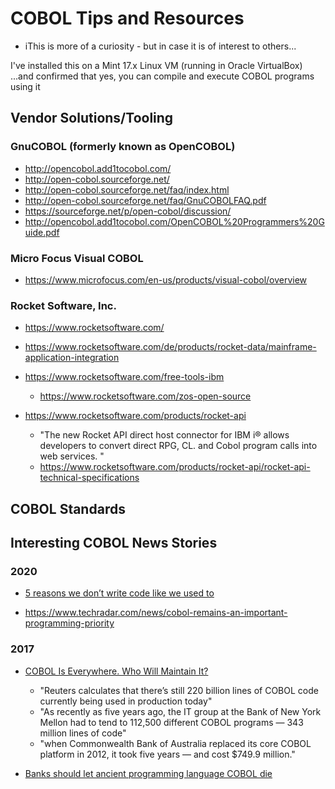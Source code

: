 
# COBOL Tips and Resources

- iThis is more of a curiosity - but in case it is of interest to others...

I've installed this on a Mint 17.x Linux VM (running in Oracle VirtualBox) 
...and confirmed that yes, you can compile and execute COBOL programs using it


## Vendor Solutions/Tooling

### GnuCOBOL (formerly known as OpenCOBOL) 
* http://opencobol.add1tocobol.com/
* http://open-cobol.sourceforge.net/
* http://open-cobol.sourceforge.net/faq/index.html
* http://open-cobol.sourceforge.net/faq/GnuCOBOLFAQ.pdf
* https://sourceforge.net/p/open-cobol/discussion/
* http://opencobol.add1tocobol.com/OpenCOBOL%20Programmers%20Guide.pdf


### Micro Focus Visual COBOL
- https://www.microfocus.com/en-us/products/visual-cobol/overview



### Rocket Software, Inc.
- https://www.rocketsoftware.com/

- https://www.rocketsoftware.com/de/products/rocket-data/mainframe-application-integration

- https://www.rocketsoftware.com/free-tools-ibm
  + https://www.rocketsoftware.com/zos-open-source

- https://www.rocketsoftware.com/products/rocket-api
  + "The new Rocket API direct host connector for IBM i® allows developers to convert direct RPG, CL. and Cobol program calls into web services. "
  + https://www.rocketsoftware.com/products/rocket-api/rocket-api-technical-specifications



## COBOL Standards


## Interesting COBOL News Stories

### 2020
- [5 reasons we don’t write code like we used to](https://www.infoworld.com/article/3519612/5-reasons-we-dont-write-code-like-we-used-to.html)

- https://www.techradar.com/news/cobol-remains-an-important-programming-priority


### 2017 
- [COBOL Is Everywhere. Who Will Maintain It?](https://thenewstack.io/cobol-everywhere-will-maintain/)
  + "Reuters calculates that there’s still 220 billion lines of COBOL code currently being used in production today"
  + "As recently as five years ago, the IT group at the Bank of New York Mellon had to tend to 112,500 different COBOL programs — 343 million lines of code"
  + "when Commonwealth Bank of Australia replaced its core COBOL platform in 2012, it took five years — and cost $749.9 million."

- [Banks should let ancient programming language COBOL die](https://thenextweb.com/finance/2017/04/25/banks-should-let-ancient-programming-language-cobol-die/)



